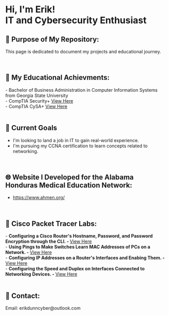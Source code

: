 <h1>Hi, I'm Erik! <br/> IT and Cybersecurity Enthusiast</h1>


<h2>📄 Purpose of My Repository:</h2>

This page is dedicated to document my projects and educational journey.  

<br/>
<h2>📜 My Educational Achievments:</h2>
- Bachelor of Business Administration in Computer Information Systems from Georgia State University
<br/>- CompTIA Security+ <a href="https://github.com/erikdunncyber/erikdunncyber/blob/5cb224df78f43767d94bb92af9cfcc427d14930d/CompTIA%20Security%2B%20ce%20certificate.pdf">View Here</a> 
<br/>- CompTIA CySA+ <a href="https://github.com/erikdunncyber/erikdunncyber/blob/5cb224df78f43767d94bb92af9cfcc427d14930d/CompTIA%20CySA%2B%20ce%20certificate.pdf">View Here</a> 
<br/>
<br/>

<h2>🔭 Current Goals</h2>

- I'm looking to land a job in IT to gain real-world experience. 
- I'm pursuing my CCNA certification to learn concepts related to networking.

<br/>
<h2>🌐 Website I Developed for the Alabama Honduras Medical Education Network:</h2>

- https://www.ahmen.org/

<br/>
<h2>🛜 Cisco Packet Tracer Labs:</h2>
- <b> Configuring a Cisco Router's Hostname, Password, and Password Encryption through the CLI. - </b> <a href="https://github.com/erikdunncyber/Configuring-a-Cisco-router-s-Hostname-Password-and-Password-Encryption-through-the-CLI.git">View Here</a>
<br/>- <b> Using Pings to Make Switches Learn MAC Addresses of PCs on a Network. - </b> <a href="https://github.com/erikdunncyber/Lab-Using-pings-to-make-switches-learn-MAC-addresses-of-PCs-on-a-Network.git">View Here</a>
<br/>- <b> Configuring IP Addresses on a Router's Interfaces and Enabing Them. - </b> <a href="https://github.com/erikdunncyber/Lab-Configuring-IP-addresses-on-a-routers-interfaces-and-enabing-them.git">View Here</a>
<br/>- <b> Configuring the Speed and Duplex on Interfaces Connected to Networking Devices. - </b> <a href="https://github.com/erikdunncyber/Lab-Configuring-the-Speed-and-Duplex-on-Interfaces-Connected-to-Networking-Devices.git">View Here</a>

<br/>
<br/>
<h2>🤳 Contact:</h2>
Email: erikdunncyber@outlook.com
